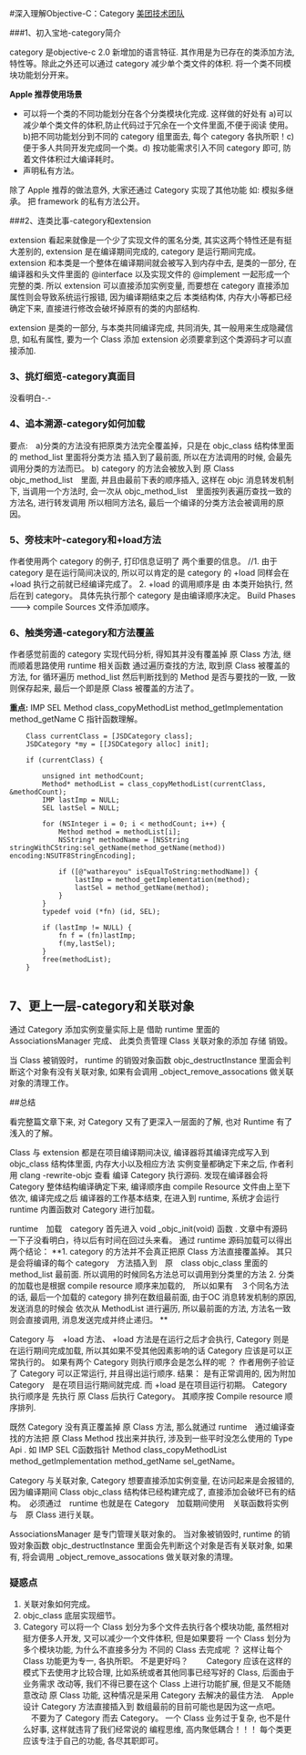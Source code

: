 #深入理解Objective-C：Category
[美团技术团队](https://tech.meituan.com/DiveIntoCategory.html)

###1、初入宝地-category简介

category 是objective-c 2.0 新增加的语言特征.  其作用是为已存在的类添加方法,特性等。除此之外还可以通过 category 减少单个类文件的体积. 将一个类不同模块功能划分开来。

**Apple 推荐使用场景**

* 可以将一个类的不同功能划分在各个分类模块化完成.  这样做的好处有 a)可以减少单个类文件的体积,防止代码过于冗余在一个文件里面,不便于阅读 使用。 b)把不同功能划分到不同的 category 组里面去, 每个 category 各执所职！c)便于多人共同开发完成同一个类。d) 按功能需求引入不同 category 即可, 防着文件体积过大编译耗时。
* 声明私有方法。

除了 Apple 推荐的做法意外, 大家还通过  Category 实现了其他功能
如: 模拟多继承。 把 framework 的私有方法公开。

###2、连类比事-category和extension
  
  extension 看起来就像是一个少了实现文件的匿名分类, 其实这两个特性还是有挺大差别的, extension 是在编译期间完成的, category 是运行期间完成。  extension 和本类是一个整体在编译期间就会被写入到内存中去, 是类的一部分, 在编译器和头文件里面的 @interface 以及实现文件的 @implement 一起形成一个完整的类. 所以 extension 可以直接添加实例变量, 而要想在 category 直接添加属性则会导致系统运行报错, 因为编译期结束之后 本类结构体, 内存大小等都已经确定下来, 直接进行修改会破坏掉原有的类的内部结构. 
  
  extension 是类的一部分, 与本类共同编译完成, 共同消失,  其一般用来生成隐藏信息, 如私有属性, 要为一个 Class 添加 extension 必须要拿到这个类源码才可以直接添加. 
  
### 3、挑灯细览-category真面目

没看明白-.-

### 4、追本溯源-category如何加载

要点:　a)分类的方法没有把原类方法完全覆盖掉，只是在 objc_class 结构体里面的 method_list 里面将分类方法 插入到了最前面, 所以在方法调用的时候, 会最先调用分类的方法而已。
b) category 的方法会被放入到 原 Class objc_method_list　里面, 并且由最前下表的顺序插入, 这样在 objc 消息转发机制下, 当调用一个方法时, 会一次从 objc_method_list　里面按列表遍历查找一致的方法名, 进行转发调用 所以相同方法名, 最后一个编译的分类方法会被调用的原因。

### 5、旁枝末叶-category和+load方法

作者使用两个 category 的例子, 打印信息证明了 两个重要的信息。
//1. 由于 category 是在运行简间决议的, 所以可以肯定的是 category 的 +load 同样会在 +load 执行之前就已经编译完成了。
2. +load 的调用顺序是 由 本类开始执行, 然后在到 category。 具体先执行那个 category 是由编译顺序决定。  Build Phases ---> compile Sources 文件添加顺序。

### 6、触类旁通-category和方法覆盖

作者感觉前面的 category 实现代码分析, 得知其并没有覆盖掉 原 Class 方法, 继而顺着思路使用 runtime 相关函数 通过遍历查找的方法, 取到原 Class 被覆盖的方法, for 循环遍历 method_list 然后判断找到的 Method 是否与要找的一致, 一致则保存起来, 最后一个即是原 Class 被覆盖的方法了。

**重点:** IMP  SEL  Method class_copyMethodList method_getImplementation method_getName  C 指针函数理解。

```
    Class currentClass = [JSDCategory class];
    JSDCategory *my = [[JSDCategory alloc] init];
    
    if (currentClass) {
        
        unsigned int methodCount;
        Method* methodList = class_copyMethodList(currentClass, &methodCount);
        IMP lastImp = NULL;
        SEL lastSel = NULL;
        
        for (NSInteger i = 0; i < methodCount; i++) {
            Method method = methodList[i];
            NSString* methodName = [NSString stringWithCString:sel_getName(method_getName(method)) encoding:NSUTF8StringEncoding];
            
            if ([@"wathareyou" isEqualToString:methodName]) {
                lastImp = method_getImplementation(method);
                lastSel = method_getName(method);
            }
        }
        typedef void (*fn) (id, SEL);
        
        if (lastImp != NULL) {
            fn f = (fn)lastImp;
            f(my,lastSel);
        }
        free(methodList);
    }
    
```

## 7、更上一层-category和关联对象

通过 Category 添加实例变量实际上是 借助 runtime 里面的 AssociationsManager 完成、 此类负责管理 Class 关联对象的添加 存储 销毁。

当 Class 被销毁时， runtime 的销毁对象函数 objc_destructInstance 里面会判断这个对象有没有关联对象, 如果有会调用 _object_remove_assocations 做关联对象的清理工作。
    



##总结

看完整篇文章下来, 对 Category 又有了更深入一层面的了解, 也对 Runtime 有了浅入的了解。 

Class 与 extension 都是在项目编译期间决议, 编译器将其编译完成写入到 objc_class 结构体里面, 内存大小以及相应方法 实例变量都确定下来之后, 作者利用 clang -rewrite-objc 查看 编译 Category 执行源码. 发现在编译器会将 Category 整体结构编译确定下来, 编译顺序由 compile Resource 文件由上至下依次, 编译完成之后 编译器的工作基本结束, 在进入到 runtime, 系统才会运行 runtime 内置函数对 Category 进行加载。

runtime　加载　category 首先进入  void _objc_init(void) 函数 . 文章中有源码　一下子没看明白，待以后有时间在回过头来看。  通过 runtime 源码加载可以得出两个结论： **1. category 的方法并不会真正把原 Class 方法直接覆盖掉。 其只是会将编译的每个 category　方法插入到　原　class objc_class 里面的 method_list 最前面. 所以调用的时候同名方法总可以调用到分类里的方法   2. 分类的加载也是根据 compile resource 顺序来加载的,　所以如果有　３个同名方法的话, 最后一个加载的 category 排列在数组最前面, 由于OC 消息转发机制的原因, 发送消息的时候会 依次从 MethodList 进行遍历, 所以最前面的方法, 方法名一致则会直接调用, 消息发送完成并终止递归。 **

Category 与　+load 方法、  +load 方法是在运行之后才会执行, Category 则是在运行期间完成加载, 所以其如果不受其他因素影响的话 Category 应该是可以正常执行的。 如果有两个 Category 则执行顺序会是怎么样的呢 ？     作者用例子验证了 Category 可以正常运行, 并且得出运行顺序.
结果： 是有正常调用的,  因为附加 Category　是在项目运行期间就完成. 而 +load 是在项目运行初期。  Category 执行顺序是 先执行 原 Class 后执行 Category。 其顺序按 Compile resource 顺序排列.  

既然 Category 没有真正覆盖掉 原 Class 方法, 那么就通过 runtime　通过编译查找的方法把 原 Class Method 找出来并执行, 涉及到一些平时没怎么使用的 Type Api .   如 IMP SEL  C函数指针 Method class_copyMethodList method_getImplementation method_getName
sel_getName。

Category 与关联对象, Category 想要直接添加实例变量, 在访问起来是会报错的, 因为编译期间 Class objc_class 结构体已经构建完成了, 直接添加会破坏已有的结构。　必须通过　runtime 也就是在 Category　加载期间使用　关联函数将实例与　原 Class 进行关联。 

AssociationsManager 是专门管理关联对象的。  当对象被销毁时, runtime 的销毁对象函数 objc_destructlnstance 里面会先判断这个对象是否有关联对象, 如果有, 将会调用 _object_remove_assocations 做关联对象的清理。


### 疑惑点
1. 关联对象如何完成。
2. objc_class 底层实现细节。
3. Category 可以将一个 Class 划分为多个文件去执行各个模块功能, 虽然相对挺方便多人开发, 又可以减少一个文件体积, 但是如果要将 一个 Class 划分为多个模块功能,  为什么不直接多分为 不同的 Class 去完成呢 ？ 这样让每个 Class 功能更为专一, 各执所职。 不是更好吗？　
　Category 应该在这样的模式下去使用才比较合理, 比如系统或者其他同事已经写好的 Class, 后面由于业务需求 改动等, 我们不得已要在这个 Class 上进行功能扩展, 但是又不能随意改动 原 Class 功能, 这种情况是采用 Category 去解决的最佳方法.　Apple 设计 Category 方法直接插入到 数组最前的目前可能也是因为这一点吧。 
　不要为了 Category 而去 Category。 一个 Class 业务过于复杂, 也不是什么好事, 这样就违背了我们经常说的 编程思维, 高内聚低耦合！！！ 每个类更应该专注于自己的功能, 各尽其职即可。




